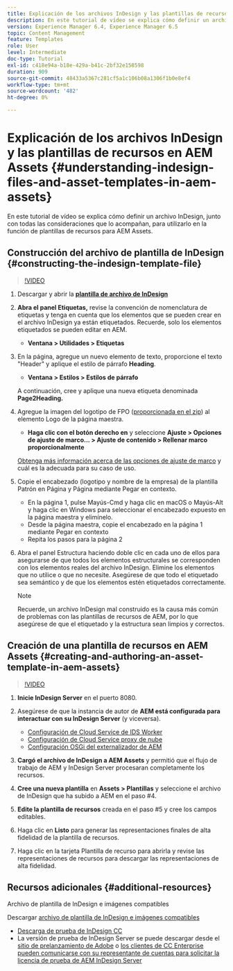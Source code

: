 ```yaml
---
title: Explicación de los archivos InDesign y las plantillas de recursos en AEM Assets
description: En este tutorial de vídeo se explica cómo definir un archivo InDesign, junto con todas las consideraciones que lo acompañan, para utilizarlo en la función de plantillas de recursos para AEM Assets.
version: Experience Manager 6.4, Experience Manager 6.5
topic: Content Management
feature: Templates
role: User
level: Intermediate
doc-type: Tutorial
exl-id: c418e94a-b18e-429a-b41c-2bf32e158598
duration: 909
source-git-commit: 48433a5367c281cf5a1c106b08a1306f1b0e8ef4
workflow-type: tm+mt
source-wordcount: '482'
ht-degree: 0%

---
```


# Explicación de los archivos InDesign y las plantillas de recursos en AEM Assets {#understanding-indesign-files-and-asset-templates-in-aem-assets}

En este tutorial de vídeo se explica cómo definir un archivo InDesign, junto con todas las consideraciones que lo acompañan, para utilizarlo en la función de plantillas de recursos para AEM Assets.

## Construcción del archivo de plantilla de InDesign {#constructing-the-indesign-template-file}

>[!VIDEO](https://video.tv.adobe.com/v/19293?quality=12&learn=on)

1. Descargar y abrir la [**plantilla de archivo de InDesign**](assets/asset-templates-tutorial-video--supporting-files.zip)
2. **Abra el panel Etiquetas,** revise la convención de nomenclatura de etiquetas y tenga en cuenta que los elementos que se pueden crear en el archivo InDesign ya están etiquetados. Recuerde, solo los elementos etiquetados se pueden editar en AEM.

   * **Ventana > Utilidades > Etiquetas**

3. En la página, agregue un nuevo elemento de texto, proporcione el texto &quot;Header&quot; y aplique el estilo de párrafo **Heading**.

   * **Ventana > Estilos > Estilos de párrafo**

   A continuación, cree y aplique una nueva etiqueta denominada **Page2Heading.**

4. Agregue la imagen del logotipo de FPO ([proporcionada en el zip](assets/asset-templates-tutorial-video--supporting-files.zip)) al elemento Logo de la página maestra.

   * **Haga clic con el botón derecho en** y seleccione **Ajuste > Opciones de ajuste de marco... > Ajuste de contenido > Rellenar marco proporcionalmente**

   [Obtenga más información acerca de las opciones de ajuste de marco](https://helpx.adobe.com/indesign/using/frames-objects.html#fitting_objects_to_frames) y cuál es la adecuada para su caso de uso.

5. Copie el encabezado (logotipo y nombre de la empresa) de la plantilla Patrón en Página y Página mediante Pegar en contexto.

   * En la página 1, pulse Mayús-Cmd y haga clic en macOS o Mayús-Alt y haga clic en Windows para seleccionar el encabezado expuesto en la página maestra y elimínelo.
   * Desde la página maestra, copie el encabezado en la página 1 mediante Pegar en contexto
   * Repita los pasos para la página 2

6. Abra el panel Estructura haciendo doble clic en cada uno de ellos para asegurarse de que todos los elementos estructurales se corresponden con los elementos reales del archivo InDesign. Elimine los elementos que no utilice o que no necesite. Asegúrese de que todo el etiquetado sea semántico y de que los elementos estén etiquetados correctamente.

   >[!NOTE]
   >
   >Recuerde, un archivo InDesign mal construido es la causa más común de problemas con las plantillas de recursos de AEM, por lo que asegúrese de que el etiquetado y la estructura sean limpios y correctos.

## Creación de una plantilla de recursos en AEM Assets {#creating-and-authoring-an-asset-template-in-aem-assets}

>[!VIDEO](https://video.tv.adobe.com/v/19294?quality=12&learn=on)

1. **Inicie InDesign Server** en el puerto 8080.
2. Asegúrese de que la instancia de autor de **AEM está configurada para interactuar con su InDesign Server** (y viceversa).

   * [Configuración de Cloud Service de IDS Worker](http://localhost:4502/etc/cloudservices/proxy/ids.html)
   * [Configuración de Cloud Service proxy de nube](http://localhost:4502/etc/cloudservices/proxy.html)
   * [Configuración OSGi del externalizador de AEM](http://localhost:4502/system/console/configMgr)

3. **Cargó el archivo de InDesign a AEM Assets** y permitió que el flujo de trabajo de AEM y InDesign Server procesaran completamente los recursos.
4. **Cree una nueva plantilla** en **Assets > Plantillas** y seleccione el archivo de InDesign que ha subido a AEM en el paso #4.
5. **Edite la plantilla de recursos** creada en el paso #5 y cree los campos editables.
6. Haga clic en **Listo** para generar las representaciones finales de alta fidelidad de la plantilla de recursos.
7. Haga clic en la tarjeta Plantilla de recurso para abrirla y revise las representaciones de recursos para descargar las representaciones de alta fidelidad.

## Recursos adicionales {#additional-resources}

Archivo de plantilla de InDesign e imágenes compatibles

Descargar [archivo de plantilla de InDesign e imágenes compatibles](assets/asset-templates-tutorial-video--supporting-files-1.zip)

* [Descarga de prueba de InDesign CC](https://creative.adobe.com/products/download/indesign)
* La versión de prueba de InDesign Server se puede descargar desde el [sitio de prelanzamiento de Adobe](https://www.adobeprerelease.com/) o [los clientes de CC Enterprise pueden comunicarse con su representante de cuentas para solicitar la licencia de prueba de AEM InDesign Server](https://www.adobe.com/products/indesignserver/faq.html)
